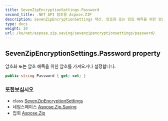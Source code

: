 ```yaml
---
title: SevenZipEncryptionSettings.Password
second_title: .NET API 참조용 Aspose.ZIP
description: SevenZipEncryptionSettings 재산. 암호화 또는 암호 해독을 위한 암호를 가져오거나 설정합니다.
type: docs
weight: 10
url: /ko/net/aspose.zip.saving/sevenzipencryptionsettings/password/
---
```

## SevenZipEncryptionSettings.Password property

암호화 또는 암호 해독을 위한 암호를 가져오거나 설정합니다.

```csharp
public string Password { get; set; }
```

### 또한보십시오

* class [SevenZipEncryptionSettings](../)
* 네임스페이스 [Aspose.Zip.Saving](../../sevenzipencryptionsettings/)
* 집회 [Aspose.Zip](../../../)


